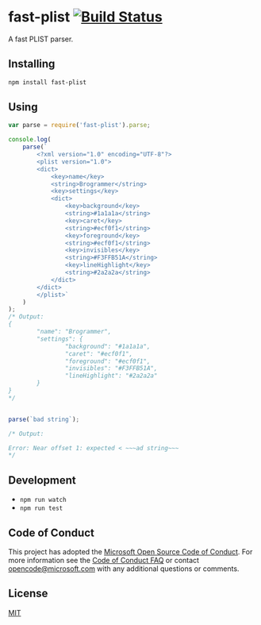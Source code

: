 # fast-plist [![Build Status](https://travis-ci.org/Microsoft/node-fast-plist.svg?branch=master)](https://travis-ci.org/Microsoft/node-fast-plist)
A fast PLIST parser.


## Installing

```sh
npm install fast-plist
```

## Using

```javascript
var parse = require('fast-plist').parse;

console.log(
    parse(`
        <?xml version="1.0" encoding="UTF-8"?>
        <plist version="1.0">
        <dict>
            <key>name</key>
            <string>Brogrammer</string>
            <key>settings</key>
            <dict>
                <key>background</key>
                <string>#1a1a1a</string>
                <key>caret</key>
                <string>#ecf0f1</string>
                <key>foreground</key>
                <string>#ecf0f1</string>
                <key>invisibles</key>
                <string>#F3FFB51A</string>
                <key>lineHighlight</key>
                <string>#2a2a2a</string>
            </dict>
        </dict>
        </plist>`
    )
);
/* Output:
{
        "name": "Brogrammer",
        "settings": {
                "background": "#1a1a1a",
                "caret": "#ecf0f1",
                "foreground": "#ecf0f1",
                "invisibles": "#F3FFB51A",
                "lineHighlight": "#2a2a2a"
        }
}
*/
```

```javascript

parse(`bad string`);

/* Output:

Error: Near offset 1: expected < ~~~ad string~~~
*/
```

## Development

* `npm run watch`
* `npm run test`

## Code of Conduct

This project has adopted the [Microsoft Open Source Code of Conduct](https://opensource.microsoft.com/codeofconduct/). For more information see the [Code of Conduct FAQ](https://opensource.microsoft.com/codeofconduct/faq/) or contact [opencode@microsoft.com](mailto:opencode@microsoft.com) with any additional questions or comments.


## License
[MIT](https://github.com/Microsoft/node-fast-plist/blob/master/LICENSE.md)
